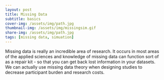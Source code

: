 ```yaml
---
layout: post
title: Missing Data
subtitle: basics
cover-img: /assets/img/path.jpg
thumbnail-img: /assets/img/missingsim.gif
share-img: /assets/img/path.jpg  
tags: [missing data, simuation]
---
```


Missing data is really an incredible area of research. It occurs in most areas of the applied sciences and knowledge of missing data can function sort of as a repair kit - so that you can get back lost information in your datasets. We can actually use missing data theory when designing studies to decrease participant burden and research costs. 
